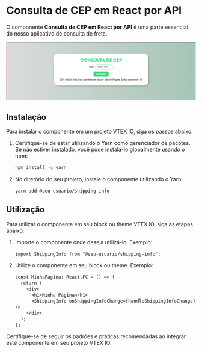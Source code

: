 # Consulta de CEP em React por API

O componente **Consulta de CEP em React por API** é uma parte essencial do nosso aplicativo de consulta de frete.

![Alt text](./src/components/img/image.png)

## Instalação

Para instalar o componente em um projeto VTEX IO, siga os passos abaixo:

1. Certifique-se de estar utilizando o Yarn como gerenciador de pacotes. Se não estiver instalado, você pode instalá-lo globalmente usando o npm:

   ```bash
   npm install -g yarn
   ```

2. No diretório do seu projeto, instale o componente utilizando o Yarn:

   ```bash
   yarn add @seu-usuario/shipping-info
   ```

## Utilização

Para utilizar o componente em seu block ou theme VTEX IO, siga as etapas abaixo:

1. Importe o componente onde deseja utilizá-lo. Exemplo:

   ```tsx
   import ShippingInfo from "@seu-usuario/shipping-info";
   ```

2. Utilize o componente em seu block ou theme. Exemplo:

   ```tsx
   const MinhaPagina: React.FC = () => {
     return (
       <div>
         <h1>Minha Página</h1>
         <ShippingInfo onShippingInfoChange={handleShippingInfoChange} />
       </div>
     );
   };
   ```

Certifique-se de seguir os padrões e práticas recomendadas ao integrar este componente em seu projeto VTEX IO.
